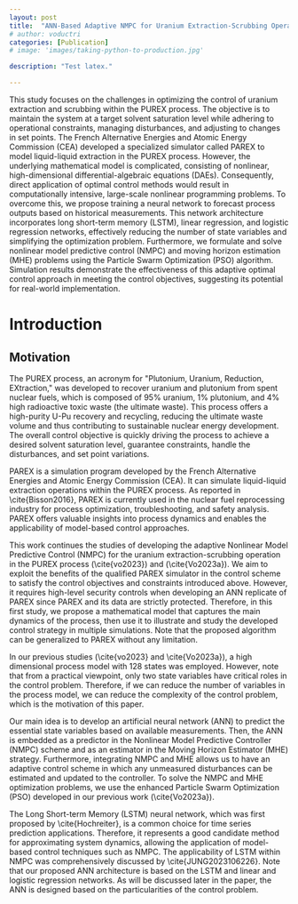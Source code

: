 ```yaml
---
layout: post
title:  "ANN-Based Adaptive NMPC for Uranium Extraction-Scrubbing Operation in Spent Nuclear Fuel Treatment Process"
# author: voductri
categories: [Publication]
# image: 'images/taking-python-to-production.jpg'

description: "Test latex."

---
```


This study focuses on the challenges in optimizing the control of uranium extraction and scrubbing within the PUREX process. The objective is to maintain the system at a target solvent saturation level while adhering to operational constraints, managing disturbances, and adjusting to changes in set points. The French Alternative Energies and Atomic Energy Commission (CEA) developed a specialized simulator called PAREX to model liquid-liquid extraction in the PUREX process. However, the underlying mathematical model is complicated, consisting of nonlinear, high-dimensional differential-algebraic equations (DAEs). Consequently, direct application of optimal control methods would result in computationally intensive, large-scale nonlinear programming problems. To overcome this, we propose training a neural network to forecast process outputs based on historical measurements. This network architecture incorporates long short-term memory (LSTM), linear regression, and logistic regression networks, effectively reducing the number of state variables and simplifying the optimization problem. Furthermore, we formulate and solve nonlinear model predictive control (NMPC) and moving horizon estimation (MHE) problems using the Particle Swarm Optimization (PSO) algorithm. Simulation results demonstrate the effectiveness of this adaptive optimal control approach in meeting the control objectives, suggesting its potential for real-world implementation.

# Introduction

## Motivation

The PUREX process, an acronym for "Plutonium, Uranium, Reduction, EXtraction," was developed to recover uranium and plutonium from spent nuclear fuels, which is composed of 95% uranium, 1% plutonium, and 4% high radioactive toxic waste (the ultimate waste). This process offers a high-purity U-Pu recovery and recycling, reducing the ultimate waste volume and thus contributing to sustainable nuclear energy development. The overall control objective is quickly driving the process to achieve a desired solvent saturation level, guarantee constraints, handle the disturbances, and set point variations. 

PAREX is a simulation program developed by the French Alternative Energies and Atomic Energy Commission (CEA). It can simulate liquid-liquid extraction operations within the PUREX process. As reported in \cite{Bisson2016}, PAREX is currently used in the nuclear fuel reprocessing industry for process optimization, troubleshooting, and safety analysis. PAREX offers valuable insights into process dynamics and enables the applicability of model-based control approaches.

This work continues the studies of developing the adaptive Nonlinear Model Predictive Control (NMPC) for the uranium extraction-scrubbing operation in the PUREX process (\cite{vo2023}) and (\cite{Vo2023a}). We aim to exploit the benefits of the qualified PAREX simulator in the control scheme to satisfy the control objectives and constraints introduced above. However, it requires high-level security controls when developing an ANN replicate of PAREX since PAREX and its data are strictly protected. Therefore, in this first study, we propose a mathematical model that captures the main dynamics of the process, then use it to illustrate and study the developed control strategy in multiple simulations. Note that the proposed algorithm can be generalized to PAREX without any limitation.

In our previous studies (\cite{vo2023} and \cite{Vo2023a}), a high dimensional process model with 128 states was employed. However, note that from a practical viewpoint, only two state variables have critical roles in the control problem. Therefore, if we can reduce the number of variables in the process model, we can reduce the complexity of the control problem, which is the motivation of this paper.

Our main idea is to develop an artificial neural network (ANN) to predict the essential state variables based on available measurements. Then, the ANN is embedded as a predictor in the Nonlinear Model Predictive Controller (NMPC) scheme and as an estimator in the Moving Horizon Estimator (MHE) strategy. Furthermore, integrating NMPC and MHE allows us to have an adaptive control scheme in which any unmeasured disturbances can be estimated and updated to the controller. To solve the NMPC and MHE optimization problems, we use the enhanced Particle Swarm Optimization (PSO) developed in our previous work (\cite{Vo2023a}).

The Long Short-term Memory (LSTM) neural network, which was first proposed by \cite{Hochreiter}, is a common choice for time series prediction applications. Therefore, it represents a good candidate method for approximating system dynamics, allowing the application of model-based control techniques such as NMPC. The applicability of LSTM within NMPC was comprehensively discussed by \cite{JUNG2023106226}. Note that our proposed ANN architecture is based on the LSTM and linear and logistic regression networks. As will be discussed later in the paper, the ANN is designed based on the particularities of the control problem. 
